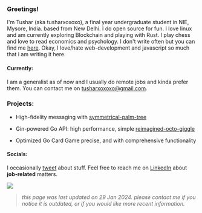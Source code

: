 ### Greetings!
I'm Tushar (aka tusharxoxoxo), a final year undergraduate student in NIE, Mysore, India. based from New Delhi. I do open source for fun. I love linux and am currently exploring Blockchain and playing with Rust. I play chess and love to read economics and psychology. I don't write often but you can find me [here](https://brain-dead.medium.com/). Okay, I love/hate web-development and javascript so much that i am writing it here.

#### Currently:
I am a generalist as of now and I usually do remote jobs and kinda prefer them. You can contact me on tusharxoxoxo@gmail.com.


### Projects:


* High-fidelity messaging with [symmetrical-palm-tree](https://github.com/tusharxoxoxo/symmetrical-palm-tree)

* Gin-powered Go API: high performance, simple [reimagined-octo-giggle](https://github.com/tusharxoxoxo/reimagined-octo-giggle)

* Optimized Go Card Game precise, and with comprehensive functionality 


#### Socials:
I occasionally [tweet](https://twitter.com/0tusharD) about stuff. Feel free to reach me on [LinkedIn](https://www.linkedin.com/in/dahiya-tushar/) about **job-related** matters.



<!--
### Address:

Eth - 0x21d7684D9af066Fe8209ee03c319434E4C571aa8

Sol - 56qqW36EaqVbFzvPajieSKrTGFu2s9JDWgAGV98zHEj7
-->
![](https://komarev.com/ghpvc/?username=tusharxoxoxo&label=Views&color=116262)

<!--
A not-so-average Rust enthusiast. 

![meme](rust-v-cpp.gif)




![My GitHub Stats](https://github-readme-stats.vercel.app/api?username=tusharxoxoxo&show_icons=true&theme=blue-green&count_private=true&include_all_commits=true&border_color=001F1E&text_color=09d672&icon_color=00C2C2&title_color=00F1E9&custom_title=My%20Stats)

![](https://komarev.com/ghpvc/?username=tusharxoxoxo&label=Views&color=116262)


[![tusharxoxoxo's GitHub | Stats](https://stats.quine.sh/tusharxoxoxo/github?theme=dark)](https://quine.sh)

<!---[![tusharxoxoxo's GitHub | Topics](https://stats.quine.sh/tusharxoxoxo/topics-over-time?theme=dark)](https://quine.sh)

[![tusharxoxoxo's GitHub | Languages Over Time](https://stats.quine.sh/tusharxoxoxo/languages-over-time?theme=dark)](https://quine.sh)
--->
<!--- [![@tusharxoxoxo's Holopin board](https://holopin.io/api/user/board?user=tusharxoxoxo)](https://holopin.io/@tusharxoxoxo) --->
<!--- Here's my [resume](https://github.com/tusharxoxoxo/resume/blob/master/resume.pdf). --->




> *this page was last updated on 29 Jan 2024. please contact me if you notice it is outdated, or if you would like more recent information.*
